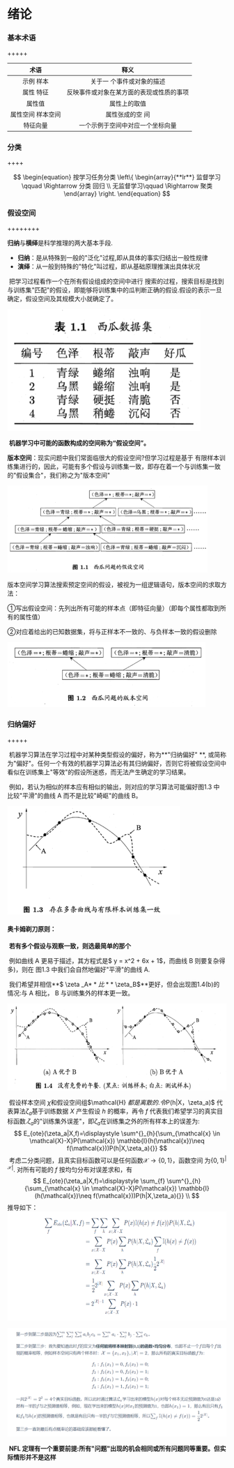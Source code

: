 # 绪论

### 基本术语

+++++



|        术语        |                   释义                   |
| :----------------: | :--------------------------------------: |
|     示例 样本      |        关于一 个事件或对象的描述         |
|     属性 特征      | 反映事件或对象在某方面的表现或性质的事项 |
|       属性值       |               属性上的取值               |
| 属性空间  样本空间 |             属性张成的空 间              |
|      特征向量      |     一个示例于空间中对应一个坐标向量     |

### 分类

++++


$$
\begin{equation}
按学习任务分类
\left\{  
             \begin{array}{**lr**}  
             监督学习 \qquad \Rightarrow 分类	回归 \\  
             无监督学习\qquad   \Rightarrow 聚类
             \end{array}  
\right.  
\end{equation}  
$$

### 假设空间

++++++++

​	**归纳**与**横绎**是科学推理的两大基本手段.

<ul>
    <li><b>归纳</b>：是从特殊到一般的"泛化"过程,即从具体的事实归结出一般性规律</li>
    <li><b>演绎</b>：从一般到特殊的"特化"叫过程，即从基础原理推演出具体状况</li>
</ul>

​		把学习过程看作一个在所有假设组成的空间中进行 搜索的过程，搜索目标是找到与训练集"匹配"的假设，即能够将训练集中的瓜判断正确的假设.假设的表示一旦确定，假设空间及其规模大小就确定了。

<img src="img/ml_chaper1/1.png"></img>

​		**机器学习中可能的函数构成的空间称为“假设空间”。**

​		**版本空间**：现实问题中我们常面临很大的假设空间?但学习过程是基于 有限样本训练集进行的，因此，可能有多个假设与训练集一致，即存在着一个与训练集一致的"假设集合"，我们称之为"版本空间"  

<img src="img/ml_chaper1/2.png" style="height:200px"></img>



​		版本空间学习算法搜索预定空间的假设，被视为一组逻辑语句，版本空间的求取方法：

​			①写出假设空间：先列出所有可能的样本点（即特征向量）（即每个属性都取到所有的属性值）

​			②对应着给出的已知数据集，将与正样本不一致的、与负样本一致的假设删除

<img src="img/ml_chaper1/3.png" style="height:150px"></img>

### 归纳偏好

+++++

​		机器学习算法在学习过程中对某种类型假设的偏好，称为**"归纳偏好" **, 或简称为"偏好"。任何一个有效的机器学习算法必有其归纳偏好，否则它将被假设空间中看似在训练集上"等效"的假设所迷惑，而无法产生确定的学习结果。

​		例如，若认为相似的样本应有相似的输出，则对应的学习算法可能偏好图1.3 中 比较"平滑"的曲线 A 而不是比较"崎岖"的曲线 B。

<img src="img/ml_chaper1/4.png" style="height:250px"></img>

#### 奥卡姆剃刀原则：

​		**若有多个假设与观察一致，则选最简单的那个**

​		例如曲线 A 更易于描述，其方程式是$ y = x^2 + 6x + 1$，而曲线 B 则要复杂得多)，则在 图1.3 中我们会自然地偏好"平滑"的曲线 A.

​		我们希望并相信**$ \zeta _A$**比**$ \zeta_B$**更好，但会出现图1.4(b)的 情况:与 A 相比， B 与训练集外的样本更一致。

<img src="img/ml_chaper1/5.png" style="height:200px"></img>



​		假设样本空间 $\chi$和假设空间组$\mathcal{H}  $都是离散的.令$P(h|X，\zeta_a)$  代表算法$\zeta_a$基于训练数据 $X$ 产生假设 $h$ 的概率，再令 $f$ 代表我们希望学习的真实目标函数.$\zeta_a$的"训练集外误差"，即$\zeta_a$在训练集之外的所有样本上的误差为:
$$
E_{ote}(\zeta_a|X,f)=\displaystyle \sum^{}_{h}{\sum_{\mathcal{x} \in \mathcal{X}-X}P(\mathcal{x}) \mathbb{I}(h(\mathcal{x})\neq f(\mathcal{x}))P(h|X,\zeta_a){}}
$$
​		考虑二分类问题，且真实目标函数可以是任何函数$\mathcal{X} \rightarrow \{0,1\}$，函数空间 为$\{0,1\}^{|\mathcal{X}|}$. 对所有可能的 $f$ 按均匀分布对误差求和，有
$$
E_{ote}(\zeta_a|X,f)=\displaystyle \sum_{f} \sum^{}_{h}{\sum_{\mathcal{x} \in \mathcal{X}-X}P(\mathcal{x}) \mathbb{I}(h(\mathcal{x})\neq f(\mathcal{x}))P(h|X,\zeta_a){}}  \\
$$
​		推导如下：<img src="img/ml_chaper1/6.png" style="height:250px"></img>

<img src="img/ml_chaper1/7.png"></img>

​		 **NFL 定理有一个重要前提:所有"问题"出现的机会相同或所有问题同等重要。但实际情形并不是这样**

